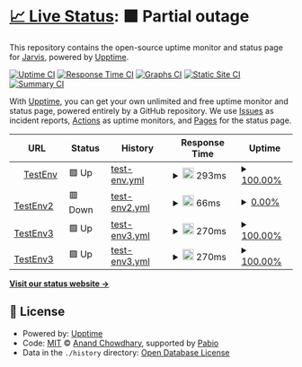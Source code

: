 # [📈 Live Status](https://Jarvis.github.io/Jarvis-Health-Check): <!--live status--> **🟧 Partial outage**

This repository contains the open-source uptime monitor and status page for [Jarvis](https://Jarvis.github.io/Jarvis-Health-Check), powered by [Upptime](https://github.com/upptime/upptime).

[![Uptime CI](https://github.com/Jarvis/Jarvis-Health-Check/workflows/Uptime%20CI/badge.svg)](https://github.com/Jarvis/Jarvis-Health-Check/actions?query=workflow%3A%22Uptime+CI%22)
[![Response Time CI](https://github.com/Jarvis/Jarvis-Health-Check/workflows/Response%20Time%20CI/badge.svg)](https://github.com/Jarvis/Jarvis-Health-Check/actions?query=workflow%3A%22Response+Time+CI%22)
[![Graphs CI](https://github.com/Jarvis/Jarvis-Health-Check/workflows/Graphs%20CI/badge.svg)](https://github.com/Jarvis/Jarvis-Health-Check/actions?query=workflow%3A%22Graphs+CI%22)
[![Static Site CI](https://github.com/Jarvis/Jarvis-Health-Check/workflows/Static%20Site%20CI/badge.svg)](https://github.com/Jarvis/Jarvis-Health-Check/actions?query=workflow%3A%22Static+Site+CI%22)
[![Summary CI](https://github.com/Jarvis/Jarvis-Health-Check/workflows/Summary%20CI/badge.svg)](https://github.com/Jarvis/Jarvis-Health-Check/actions?query=workflow%3A%22Summary+CI%22)

With [Upptime](https://upptime.js.org), you can get your own unlimited and free uptime monitor and status page, powered entirely by a GitHub repository. We use [Issues](https://github.com/Jarvis/Jarvis-Health-Check/issues) as incident reports, [Actions](https://github.com/Jarvis/Jarvis-Health-Check/actions) as uptime monitors, and [Pages](https://Jarvis.github.io/Jarvis-Health-Check) for the status page.

<!--start: status pages-->
<!-- This summary is generated by Upptime (https://github.com/upptime/upptime) -->
<!-- Do not edit this manually, your changes will be overwritten -->
<!-- prettier-ignore -->
| URL | Status | History | Response Time | Uptime |
| --- | ------ | ------- | ------------- | ------ |
| <img alt="" src="https://icons.duckduckgo.com/ip3/it.wikipedia.org.ico" height="13"> [TestEnv](https://it.wikipedia.org/wiki/Cartoon_Network) | 🟩 Up | [test-env.yml](https://github.com/HasanSaeed01/Jarvis-Health-Check/commits/HEAD/history/test-env.yml) | <details><summary><img alt="Response time graph" src="./graphs/test-env/response-time-week.png" height="20"> 293ms</summary><br><a href="https://Jarvis.github.io/Jarvis-Health-Check/history/test-env"><img alt="Response time 293" src="https://img.shields.io/endpoint?url=https%3A%2F%2Fraw.githubusercontent.com%2FHasanSaeed01%2FJarvis-Health-Check%2FHEAD%2Fapi%2Ftest-env%2Fresponse-time.json"></a><br><a href="https://Jarvis.github.io/Jarvis-Health-Check/history/test-env"><img alt="24-hour response time 117" src="https://img.shields.io/endpoint?url=https%3A%2F%2Fraw.githubusercontent.com%2FHasanSaeed01%2FJarvis-Health-Check%2FHEAD%2Fapi%2Ftest-env%2Fresponse-time-day.json"></a><br><a href="https://Jarvis.github.io/Jarvis-Health-Check/history/test-env"><img alt="7-day response time 293" src="https://img.shields.io/endpoint?url=https%3A%2F%2Fraw.githubusercontent.com%2FHasanSaeed01%2FJarvis-Health-Check%2FHEAD%2Fapi%2Ftest-env%2Fresponse-time-week.json"></a><br><a href="https://Jarvis.github.io/Jarvis-Health-Check/history/test-env"><img alt="30-day response time 293" src="https://img.shields.io/endpoint?url=https%3A%2F%2Fraw.githubusercontent.com%2FHasanSaeed01%2FJarvis-Health-Check%2FHEAD%2Fapi%2Ftest-env%2Fresponse-time-month.json"></a><br><a href="https://Jarvis.github.io/Jarvis-Health-Check/history/test-env"><img alt="1-year response time 293" src="https://img.shields.io/endpoint?url=https%3A%2F%2Fraw.githubusercontent.com%2FHasanSaeed01%2FJarvis-Health-Check%2FHEAD%2Fapi%2Ftest-env%2Fresponse-time-year.json"></a></details> | <details><summary><a href="https://Jarvis.github.io/Jarvis-Health-Check/history/test-env">100.00%</a></summary><a href="https://Jarvis.github.io/Jarvis-Health-Check/history/test-env"><img alt="All-time uptime 100.00%" src="https://img.shields.io/endpoint?url=https%3A%2F%2Fraw.githubusercontent.com%2FHasanSaeed01%2FJarvis-Health-Check%2FHEAD%2Fapi%2Ftest-env%2Fuptime.json"></a><br><a href="https://Jarvis.github.io/Jarvis-Health-Check/history/test-env"><img alt="24-hour uptime 100.00%" src="https://img.shields.io/endpoint?url=https%3A%2F%2Fraw.githubusercontent.com%2FHasanSaeed01%2FJarvis-Health-Check%2FHEAD%2Fapi%2Ftest-env%2Fuptime-day.json"></a><br><a href="https://Jarvis.github.io/Jarvis-Health-Check/history/test-env"><img alt="7-day uptime 100.00%" src="https://img.shields.io/endpoint?url=https%3A%2F%2Fraw.githubusercontent.com%2FHasanSaeed01%2FJarvis-Health-Check%2FHEAD%2Fapi%2Ftest-env%2Fuptime-week.json"></a><br><a href="https://Jarvis.github.io/Jarvis-Health-Check/history/test-env"><img alt="30-day uptime 100.00%" src="https://img.shields.io/endpoint?url=https%3A%2F%2Fraw.githubusercontent.com%2FHasanSaeed01%2FJarvis-Health-Check%2FHEAD%2Fapi%2Ftest-env%2Fuptime-month.json"></a><br><a href="https://Jarvis.github.io/Jarvis-Health-Check/history/test-env"><img alt="1-year uptime 100.00%" src="https://img.shields.io/endpoint?url=https%3A%2F%2Fraw.githubusercontent.com%2FHasanSaeed01%2FJarvis-Health-Check%2FHEAD%2Fapi%2Ftest-env%2Fuptime-year.json"></a></details>
| <img alt="" src="https://icons.duckduckgo.com/ip3/chatgpt.com.ico" height="13"> [TestEnv2](https://chatgpt.com) | 🟥 Down | [test-env2.yml](https://github.com/HasanSaeed01/Jarvis-Health-Check/commits/HEAD/history/test-env2.yml) | <details><summary><img alt="Response time graph" src="./graphs/test-env2/response-time-week.png" height="20"> 66ms</summary><br><a href="https://Jarvis.github.io/Jarvis-Health-Check/history/test-env2"><img alt="Response time 66" src="https://img.shields.io/endpoint?url=https%3A%2F%2Fraw.githubusercontent.com%2FHasanSaeed01%2FJarvis-Health-Check%2FHEAD%2Fapi%2Ftest-env2%2Fresponse-time.json"></a><br><a href="https://Jarvis.github.io/Jarvis-Health-Check/history/test-env2"><img alt="24-hour response time 55" src="https://img.shields.io/endpoint?url=https%3A%2F%2Fraw.githubusercontent.com%2FHasanSaeed01%2FJarvis-Health-Check%2FHEAD%2Fapi%2Ftest-env2%2Fresponse-time-day.json"></a><br><a href="https://Jarvis.github.io/Jarvis-Health-Check/history/test-env2"><img alt="7-day response time 66" src="https://img.shields.io/endpoint?url=https%3A%2F%2Fraw.githubusercontent.com%2FHasanSaeed01%2FJarvis-Health-Check%2FHEAD%2Fapi%2Ftest-env2%2Fresponse-time-week.json"></a><br><a href="https://Jarvis.github.io/Jarvis-Health-Check/history/test-env2"><img alt="30-day response time 66" src="https://img.shields.io/endpoint?url=https%3A%2F%2Fraw.githubusercontent.com%2FHasanSaeed01%2FJarvis-Health-Check%2FHEAD%2Fapi%2Ftest-env2%2Fresponse-time-month.json"></a><br><a href="https://Jarvis.github.io/Jarvis-Health-Check/history/test-env2"><img alt="1-year response time 66" src="https://img.shields.io/endpoint?url=https%3A%2F%2Fraw.githubusercontent.com%2FHasanSaeed01%2FJarvis-Health-Check%2FHEAD%2Fapi%2Ftest-env2%2Fresponse-time-year.json"></a></details> | <details><summary><a href="https://Jarvis.github.io/Jarvis-Health-Check/history/test-env2">0.00%</a></summary><a href="https://Jarvis.github.io/Jarvis-Health-Check/history/test-env2"><img alt="All-time uptime 0.00%" src="https://img.shields.io/endpoint?url=https%3A%2F%2Fraw.githubusercontent.com%2FHasanSaeed01%2FJarvis-Health-Check%2FHEAD%2Fapi%2Ftest-env2%2Fuptime.json"></a><br><a href="https://Jarvis.github.io/Jarvis-Health-Check/history/test-env2"><img alt="24-hour uptime 0.00%" src="https://img.shields.io/endpoint?url=https%3A%2F%2Fraw.githubusercontent.com%2FHasanSaeed01%2FJarvis-Health-Check%2FHEAD%2Fapi%2Ftest-env2%2Fuptime-day.json"></a><br><a href="https://Jarvis.github.io/Jarvis-Health-Check/history/test-env2"><img alt="7-day uptime 0.00%" src="https://img.shields.io/endpoint?url=https%3A%2F%2Fraw.githubusercontent.com%2FHasanSaeed01%2FJarvis-Health-Check%2FHEAD%2Fapi%2Ftest-env2%2Fuptime-week.json"></a><br><a href="https://Jarvis.github.io/Jarvis-Health-Check/history/test-env2"><img alt="30-day uptime 0.00%" src="https://img.shields.io/endpoint?url=https%3A%2F%2Fraw.githubusercontent.com%2FHasanSaeed01%2FJarvis-Health-Check%2FHEAD%2Fapi%2Ftest-env2%2Fuptime-month.json"></a><br><a href="https://Jarvis.github.io/Jarvis-Health-Check/history/test-env2"><img alt="1-year uptime 0.00%" src="https://img.shields.io/endpoint?url=https%3A%2F%2Fraw.githubusercontent.com%2FHasanSaeed01%2FJarvis-Health-Check%2FHEAD%2Fapi%2Ftest-env2%2Fuptime-year.json"></a></details>
| <img alt="" src="https://icons.duckduckgo.com/ip3/www.treccani.it.ico" height="13"> [TestEnv3](https://www.treccani.it/enciclopedia/musica/) | 🟩 Up | [test-env3.yml](https://github.com/HasanSaeed01/Jarvis-Health-Check/commits/HEAD/history/test-env3.yml) | <details><summary><img alt="Response time graph" src="./graphs/test-env3/response-time-week.png" height="20"> 270ms</summary><br><a href="https://Jarvis.github.io/Jarvis-Health-Check/history/test-env3"><img alt="Response time 270" src="https://img.shields.io/endpoint?url=https%3A%2F%2Fraw.githubusercontent.com%2FHasanSaeed01%2FJarvis-Health-Check%2FHEAD%2Fapi%2Ftest-env3%2Fresponse-time.json"></a><br><a href="https://Jarvis.github.io/Jarvis-Health-Check/history/test-env3"><img alt="24-hour response time 196" src="https://img.shields.io/endpoint?url=https%3A%2F%2Fraw.githubusercontent.com%2FHasanSaeed01%2FJarvis-Health-Check%2FHEAD%2Fapi%2Ftest-env3%2Fresponse-time-day.json"></a><br><a href="https://Jarvis.github.io/Jarvis-Health-Check/history/test-env3"><img alt="7-day response time 270" src="https://img.shields.io/endpoint?url=https%3A%2F%2Fraw.githubusercontent.com%2FHasanSaeed01%2FJarvis-Health-Check%2FHEAD%2Fapi%2Ftest-env3%2Fresponse-time-week.json"></a><br><a href="https://Jarvis.github.io/Jarvis-Health-Check/history/test-env3"><img alt="30-day response time 270" src="https://img.shields.io/endpoint?url=https%3A%2F%2Fraw.githubusercontent.com%2FHasanSaeed01%2FJarvis-Health-Check%2FHEAD%2Fapi%2Ftest-env3%2Fresponse-time-month.json"></a><br><a href="https://Jarvis.github.io/Jarvis-Health-Check/history/test-env3"><img alt="1-year response time 270" src="https://img.shields.io/endpoint?url=https%3A%2F%2Fraw.githubusercontent.com%2FHasanSaeed01%2FJarvis-Health-Check%2FHEAD%2Fapi%2Ftest-env3%2Fresponse-time-year.json"></a></details> | <details><summary><a href="https://Jarvis.github.io/Jarvis-Health-Check/history/test-env3">100.00%</a></summary><a href="https://Jarvis.github.io/Jarvis-Health-Check/history/test-env3"><img alt="All-time uptime 100.00%" src="https://img.shields.io/endpoint?url=https%3A%2F%2Fraw.githubusercontent.com%2FHasanSaeed01%2FJarvis-Health-Check%2FHEAD%2Fapi%2Ftest-env3%2Fuptime.json"></a><br><a href="https://Jarvis.github.io/Jarvis-Health-Check/history/test-env3"><img alt="24-hour uptime 100.00%" src="https://img.shields.io/endpoint?url=https%3A%2F%2Fraw.githubusercontent.com%2FHasanSaeed01%2FJarvis-Health-Check%2FHEAD%2Fapi%2Ftest-env3%2Fuptime-day.json"></a><br><a href="https://Jarvis.github.io/Jarvis-Health-Check/history/test-env3"><img alt="7-day uptime 100.00%" src="https://img.shields.io/endpoint?url=https%3A%2F%2Fraw.githubusercontent.com%2FHasanSaeed01%2FJarvis-Health-Check%2FHEAD%2Fapi%2Ftest-env3%2Fuptime-week.json"></a><br><a href="https://Jarvis.github.io/Jarvis-Health-Check/history/test-env3"><img alt="30-day uptime 100.00%" src="https://img.shields.io/endpoint?url=https%3A%2F%2Fraw.githubusercontent.com%2FHasanSaeed01%2FJarvis-Health-Check%2FHEAD%2Fapi%2Ftest-env3%2Fuptime-month.json"></a><br><a href="https://Jarvis.github.io/Jarvis-Health-Check/history/test-env3"><img alt="1-year uptime 100.00%" src="https://img.shields.io/endpoint?url=https%3A%2F%2Fraw.githubusercontent.com%2FHasanSaeed01%2FJarvis-Health-Check%2FHEAD%2Fapi%2Ftest-env3%2Fuptime-year.json"></a></details>
| <img alt="" src="https://icons.duckduckgo.com/ip3/learn.microsoft.com.ico" height="13"> [TestEnv3](https://learn.microsoft.com/it-it/aspnet/core/razor-pages/?view=aspnetcore-9.0&tabs=visual-studio) | 🟩 Up | [test-env3.yml](https://github.com/HasanSaeed01/Jarvis-Health-Check/commits/HEAD/history/test-env3.yml) | <details><summary><img alt="Response time graph" src="./graphs/test-env3/response-time-week.png" height="20"> 270ms</summary><br><a href="https://Jarvis.github.io/Jarvis-Health-Check/history/test-env3"><img alt="Response time 270" src="https://img.shields.io/endpoint?url=https%3A%2F%2Fraw.githubusercontent.com%2FHasanSaeed01%2FJarvis-Health-Check%2FHEAD%2Fapi%2Ftest-env3%2Fresponse-time.json"></a><br><a href="https://Jarvis.github.io/Jarvis-Health-Check/history/test-env3"><img alt="24-hour response time 196" src="https://img.shields.io/endpoint?url=https%3A%2F%2Fraw.githubusercontent.com%2FHasanSaeed01%2FJarvis-Health-Check%2FHEAD%2Fapi%2Ftest-env3%2Fresponse-time-day.json"></a><br><a href="https://Jarvis.github.io/Jarvis-Health-Check/history/test-env3"><img alt="7-day response time 270" src="https://img.shields.io/endpoint?url=https%3A%2F%2Fraw.githubusercontent.com%2FHasanSaeed01%2FJarvis-Health-Check%2FHEAD%2Fapi%2Ftest-env3%2Fresponse-time-week.json"></a><br><a href="https://Jarvis.github.io/Jarvis-Health-Check/history/test-env3"><img alt="30-day response time 270" src="https://img.shields.io/endpoint?url=https%3A%2F%2Fraw.githubusercontent.com%2FHasanSaeed01%2FJarvis-Health-Check%2FHEAD%2Fapi%2Ftest-env3%2Fresponse-time-month.json"></a><br><a href="https://Jarvis.github.io/Jarvis-Health-Check/history/test-env3"><img alt="1-year response time 270" src="https://img.shields.io/endpoint?url=https%3A%2F%2Fraw.githubusercontent.com%2FHasanSaeed01%2FJarvis-Health-Check%2FHEAD%2Fapi%2Ftest-env3%2Fresponse-time-year.json"></a></details> | <details><summary><a href="https://Jarvis.github.io/Jarvis-Health-Check/history/test-env3">100.00%</a></summary><a href="https://Jarvis.github.io/Jarvis-Health-Check/history/test-env3"><img alt="All-time uptime 100.00%" src="https://img.shields.io/endpoint?url=https%3A%2F%2Fraw.githubusercontent.com%2FHasanSaeed01%2FJarvis-Health-Check%2FHEAD%2Fapi%2Ftest-env3%2Fuptime.json"></a><br><a href="https://Jarvis.github.io/Jarvis-Health-Check/history/test-env3"><img alt="24-hour uptime 100.00%" src="https://img.shields.io/endpoint?url=https%3A%2F%2Fraw.githubusercontent.com%2FHasanSaeed01%2FJarvis-Health-Check%2FHEAD%2Fapi%2Ftest-env3%2Fuptime-day.json"></a><br><a href="https://Jarvis.github.io/Jarvis-Health-Check/history/test-env3"><img alt="7-day uptime 100.00%" src="https://img.shields.io/endpoint?url=https%3A%2F%2Fraw.githubusercontent.com%2FHasanSaeed01%2FJarvis-Health-Check%2FHEAD%2Fapi%2Ftest-env3%2Fuptime-week.json"></a><br><a href="https://Jarvis.github.io/Jarvis-Health-Check/history/test-env3"><img alt="30-day uptime 100.00%" src="https://img.shields.io/endpoint?url=https%3A%2F%2Fraw.githubusercontent.com%2FHasanSaeed01%2FJarvis-Health-Check%2FHEAD%2Fapi%2Ftest-env3%2Fuptime-month.json"></a><br><a href="https://Jarvis.github.io/Jarvis-Health-Check/history/test-env3"><img alt="1-year uptime 100.00%" src="https://img.shields.io/endpoint?url=https%3A%2F%2Fraw.githubusercontent.com%2FHasanSaeed01%2FJarvis-Health-Check%2FHEAD%2Fapi%2Ftest-env3%2Fuptime-year.json"></a></details>

<!--end: status pages-->

[**Visit our status website →**](https://Jarvis.github.io/Jarvis-Health-Check)

## 📄 License

- Powered by: [Upptime](https://github.com/upptime/upptime)
- Code: [MIT](./LICENSE) © [Anand Chowdhary](https://anandchowdhary.com), supported by [Pabio](https://pabio.com)
- Data in the `./history` directory: [Open Database License](https://opendatacommons.org/licenses/odbl/1-0/)
